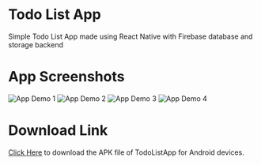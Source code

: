 # Todo List App

Simple Todo List App made using React Native with Firebase database and storage backend

# App Screenshots

![App Demo 1](assets/Screenshot_01.jpg)
![App Demo 2](assets/Screenshot_02.jpg)
![App Demo 3](assets/Screenshot_03.jpg)
![App Demo 4](assets/Screenshot_04.jpg)

# Download Link

[Click Here](https://drive.google.com/file/d/1VK_0aMbuPjOvXg4EknE6VZ96iKqLXz7e/view?usp=sharing) to download the APK file of TodoListApp for Android devices.
